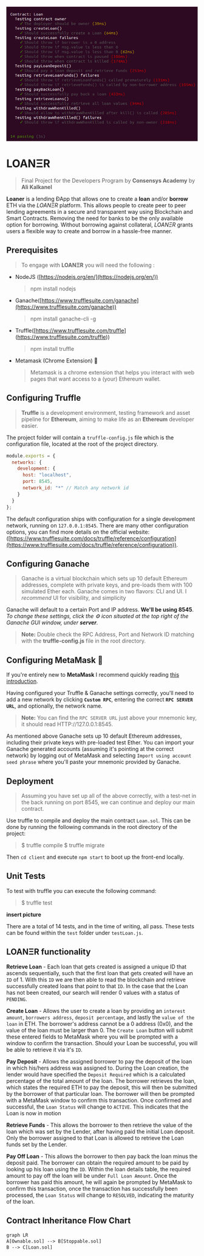  ![Loaner Home Page](/rand/image1.png)

# LOANΞR 
> Final Project for the Developers Program by **Consensys Academy**
> by **Ali Kalkanel**

**Loaner** is a lending ÐApp that allows one to create a **loan** and/or **borrow** ETH via the *LOANΞR* platform. This allows people to create peer to peer lending agreements in a secure and transparent way using Blockchain and Smart Contracts. Removing the need for banks to be the only available option for borrowing. Without borrowing against collateral, *LOANΞR* grants users a flexible way to create and borrow in a hassle-free manner.


## Prerequisites 
> To engage with **LOANΞR** you will need the following :

* NodeJS ([https://nodejs.org/en/](https://nodejs.org/en/))
	> npm install nodejs
* Ganache([https://www.trufflesuite.com/ganache](https://www.trufflesuite.com/ganache))
	>npm install ganache-cli -g
* Truffle([https://www.trufflesuite.com/truffle] (https://www.trufflesuite.com/truffle))
	> npm install truffle
* Metamask (Chrome Extension) 🦊
	> Metamask is a chrome extension that helps you interact with web pages that want access to a (your) Ethereum wallet.

## Configuring Truffle
> **Truffle** is a development environment, testing framework and asset pipeline for **Ethereum**, aiming to make life as an **Ethereum** developer easier.

The project folder will contain a `truffle-config.js` file which is the configuration file, located at the root of the project directory. 
```javascript
module.exports = {
  networks: {
    development: {
      host: "localhost",
      port: 8545,
      network_id: "*" // Match any network id
    }
  }
};
```
The default configuration ships with configuration for a single development network, running on  `127.0.0.1:8545`. There are many other configuration options, you can find more details on the official website:([https://www.trufflesuite.com/docs/truffle/reference/configuration](https://www.trufflesuite.com/docs/truffle/reference/configuration)).


## Configuring Ganache 

>Ganache is a virtual blockchain which sets up 10 default Ethereum addresses, complete with private keys, and pre-loads them with 100 simulated Ether each. Ganache comes in two flavors: CLI and UI. I *recommend* UI for visibility, and simplicity 

Ganache will default to a certain Port and IP address.  **We'll be using 8545**. *To change these settings, *click* the ⚙️ icon situated at the top right of the Ganache GUI window, under **server**.* 

>**Note:** Double check the RPC Address, Port and Network ID matching with the **truffle-config.js** file in the root directory. 
>

## Configuring MetaMask 🦊

If you're entirely new to **MetaMask** I recommend quickly reading [this introduction](https://bitfalls.com/2018/02/16/metamask-send-receive-ether/).

Having configured your Truffle & Ganache settings correctly, you'll need to add a new network by clicking **`Custom RPC`**, entering the correct **`RPC SERVER URL`**, and optionally, the network name.

> **Note:** You can find the `RPC SERVER URL` just above your mnemonic key, it should read HTTP://127.0.0.1:8545.

 As mentioned above Ganache sets up 10 default Ethereum addresses, including their private keys with pre-loaded test Ether. You can import your Ganache generated accounts (assuming it's pointing at the correct network) by logging out of MetaMask and selecting `Import using account seed phrase` where you'll paste your mnemonic provided by Ganache. 
 
## Deployment
>  Assuming you have set up all of the above correctly, with a test-net in the back running on port 8545, we can continue and deploy our main contract.
>  
Use truffle to compile and deploy the main contract `Loan.sol`. This can be done by running the following commands in the root directory of the project:

> $ truffle compile
>  $ truffle migrate

Then `cd client` and execute `npm start` to boot up the front-end locally.

##  Unit Tests
To test with truffle you can execute the following command:
> $ truffle test

**insert picture**

There are a total of 14 tests, and in the time of writing, all pass. These tests can be found within the `test` folder under `testLoan.js`.
## LOANΞR functionality

 **Retrieve Loan** - Each loan that gets created is assigned a unique ID that ascends sequentially, such that the first loan that gets created will have an `ID` of 1. With this `ID` we are then able to read the blockchain and retrieve successfully created loans that point to that `ID`. In the case that the Loan has not been created, our search will render 0 values with a status of `PENDING`. 
 
**Create Loan** - Allows the user to create a loan by providing an `interest amount`, `borrowers address`, `deposit percentage`, and lastly the `value of the loan` in ETH. The borrower's address cannot be a 0 address (0x0), and the value of the loan must be larger than 0. The `Create Loan` button will submit these entered fields to MetaMask where you will be prompted with a window to confirm the transaction. Should your Loan be successful, you will be able to retrieve it via it's `ID`.

**Pay Deposit** - Allows the assigned borrower to pay the deposit of the loan in which his/hers address was assigned to. During the Loan creation, the lender would have specified the `Deposit Required` which is a calculated percentage of the total amount of the loan. The borrower retrieves the loan, which states the required ETH to pay the deposit, this will then be submitted by the borrower of that particular loan. The borrower will then be prompted with a MetaMask window to confirm this transaction. Once confirmed and successful, the `Loan Status` will change to `ACTIVE`. This indicates that the Loan is now in motion

**Retrieve Funds** - This allows the borrower to then retrieve the value of the loan which was set by the Lender, after having paid the initial Loan deposit. Only the borrower assigned to that Loan is allowed to retrieve the Loan funds set by the Lender.

**Pay Off Loan** - This allows the borrower to then pay back the loan minus the deposit paid. The borrower can obtain the required amount to be paid by looking up his loan using the `ID`. Within the loan details table, the required amount to pay off the loan will be under `Full Loan Amount`. Once the borrower has paid this amount, he will again be prompted by MetaMask to confirm this transaction, once the transaction has successfully been processed, the `Loan Status` will change to `RESOLVED`, indicating the maturity of the loan.

## Contract Inheritance Flow Chart
```mermaid
graph LR
A[Ownable.sol] --> B[Stoppable.sol]
B --> C[Loan.sol]
```
